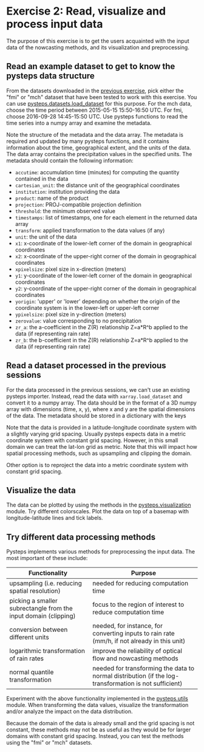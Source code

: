# Exercise 2: Read, visualize and process input data

The purpose of this exercise is to get the users acquainted with the input data of the nowcasting methods, and its visualization and preprocessing.

## Read an example dataset to get to know the pysteps data structure

From the datasets downloaded in the [previous exercise](exercise_01_local_conda_setup.md), pick either the "fmi" or "mch" dataset that have been tested to work with this exercise. You can use [pysteps.datasets.load_dataset](https://pysteps.readthedocs.io/en/stable/generated/pysteps.datasets.load_dataset.html#pysteps.datasets.load_dataset) for this purpose. For the mch data, choose the time period between 2015-05-15 15:50-16:50 UTC. For fmi, choose 2016-09-28 14:45-15:50 UTC. Use pysteps functions to read the time series into a numpy array and examine the metadata.

Note the structure of the metadata and the data array. The metadata is required and updated by many pysteps functions, and it contains information about the time, geographical extent, and the units of the data. The data array contains the precipitation values in the specified units. The metadata should contain the following information:
- `accutime`: accumulation time (minutes) for computing the quantity contained in the data
- `cartesian_unit`: the distance unit of the geographical coordinates
- `institution`: institution providing the data
- `product`: name of the product
- `projection`: PROJ-compatible projection definition
- `threshold`: the minimum observed value
- `timestamps`: list of timestamps, one for each element in the returned data array
- `transform`: applied transformation to the data values (if any)
- `unit`: the unit of the data
- `x1`: x-coordinate of the lower-left corner of the domain in geographical coordinates
- `x2`: x-coordinate of the upper-right corner of the domain in geographical coordinates
- `xpixelsize`: pixel size in x-direction (meters)
- `y1`: y-coordinate of the lower-left corner of the domain in geographical coordinates
- `y2`: y-coordinate of the upper-right corner of the domain in geographical coordinates
- `yorigin`: 'upper' or 'lower' depending on whether the origin of the coordinate system is in the lower-left or upper-left corner
- `ypixelsize`: pixel size in y-direction (meters)
- `zerovalue`: value corresponding to no precipitation
- `zr_a`: the a-coefficient in the Z(R) relationship Z=a\*R^b applied to the data (if representing rain rate)
- `zr_b`: the b-coefficient in the Z(R) relationship Z=a\*R^b applied to the data (if representing rain rate)

## Read a dataset processed in the previous sessions

For the data processed in the previous sessions, we can't use an existing pysteps importer. Instead, read the data with `xarray.load_dataset` and convert it to a numpy array. The data should be in the format of a 3D numpy array with dimensions (time, x, y), where x and y are the spatial dimensions of the data. The metadata should be stored in a dictionary with the keys

Note that the data is provided in a latitude-longitude coordinate system with a slightly varying grid spacing. Usually pysteps expects data in a metric coordinate system with constant grid spacing. However, in this small domain we can treat the lat-lon grid as metric. Note that this will impact how spatial processing methods, such as upsampling and clipping the domain.

Other option is to reproject the data into a metric coordinate system with constant grid spacing.

## Visualize the data

The data can be plotted by using the methods in the [pysteps.visualization](https://pysteps.readthedocs.io/en/stable/pysteps_reference/visualization.html) module. Try different colorscales. Plot the data on top of a basemap with longitude-latitude lines and tick labels.

## Try different data processing methods

Pysteps implements various methods for preprocessing the input data. The most important of these include:

| **Functionality**                                               | **Purpose**                                                                                           |
| --------------------------------------------------------------- | ----------------------------------------------------------------------------------------------------- |
| upsampling (i.e. reducing spatial resolution)                   | needed for reducing computation time                                                                  |
| picking a smaller subrectangle from the input domain (clipping) | focus to the region of interest to reduce computation time                                            |
| conversion between different units                              | needed, for instance, for converting inputs to rain rate (mm/h, if not already in this unit)          |
| logarithmic transformation of rain rates                        | improve the reliability of optical flow and nowcasting methods                                        |
| normal quantile transformation                                  | needed for transforming the data to normal distribution (if the log-transformation is not sufficient) |

Experiment with the above functionality implemented in the [pysteps.utils](https://pysteps.readthedocs.io/en/stable/pysteps_reference/utils.html) module. When transforming the data values, visualize the transformation and/or analyze the impact on the data distribution.

Because the domain of the data is already small and the grid spacing is not constant, these methods may not be as useful as they would be for larger domains with constant grid spacing. Instead, you can test the methods using the "fmi" or "mch" datasets.
